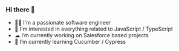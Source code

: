 ### Hi there 👋

- 👨‍💻 I'm a passionate software engineer
- 👀 I'm interested in everything related to JavaScript / TypeScript
- ☁ I’m currently working on Salesforce based projects
- 🥒 I’m currently learning Cucumber / Cypress

